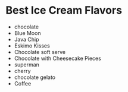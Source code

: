 # Best Ice Cream Flavors
- chocolate
- Blue Moon
- Java Chip
- Eskimo Kisses
- Chocolate soft serve
- Chocolate with Cheesecake Pieces
- superman
- cherry
- chocolate gelato
- Coffee